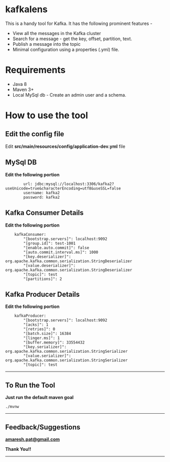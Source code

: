 # kafkalens
This is a handy tool for Kafka. It has the following prominent features - 
* View all the messages in the Kafka cluster
* Search for a message - get the key, offset, partition, text.
* Publish a message into the topic
* Minimal configuration using a properties (.yml) file.

# Requirements
* Java 8
* Maven 3+
* Local MySql db - Create an admin user and a schema.

# How to use the tool

## Edit the config file
Edit **src/main/resources/config/application-dev.yml** file

## MySql DB
**Edit the following portion**
```
        url: jdbc:mysql://localhost:3306/kafka2?useUnicode=true&characterEncoding=utf8&useSSL=false
        username: kafka2
        password: kafka2
```
## Kafka Consumer Details
**Edit the following portion**
```
    kafkaConsumer:
        "[bootstrap.servers]": localhost:9092
        "[group.id]": test-1001
        "[enable.auto.commit]": false
        "[auto.commit.interval.ms]": 1000
        "[key.deserializer]": org.apache.kafka.common.serialization.StringDeserializer
        "[value.deserializer]": org.apache.kafka.common.serialization.StringDeserializer
        "[topic]": test
        "[partitions]": 2
```

## Kafka Producer Details
**Edit the following portion**
```
    kafkaProducer:
        "[bootstrap.servers]": localhost:9092
        "[acks]": 1
        "[retries]": 0
        "[batch.size]": 16384
        "[linger.ms]": 1
        "[buffer.memory]": 33554432
        "[key.serializer]": org.apache.kafka.common.serialization.StringSerializer
        "[value.serializer]": org.apache.kafka.common.serialization.StringSerializer
        "[topic]": test
```

---

## To Run the Tool
**Just run the default maven goal**

```
./mvnw
```
---

## Feedback/Suggestions
**amaresh.pat@gmail.com**

**Thank You!!**

___
